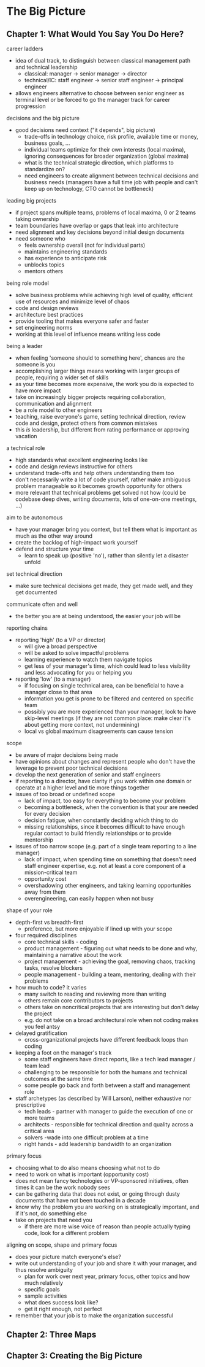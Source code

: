 # The Big Picture

## Chapter 1: What Would You Say You Do Here?

career ladders

- idea of dual track, to distinguish between classical management path and technical leadership
  - classical: manager -> senior manager -> director
  - technical/IC: staff engineer -> senior staff engineer -> principal engineer
- allows engineers alternative to choose between senior engineer as terminal level or be forced to go the manager track for career progression

decisions and the big picture

- good decisions need context ("it depends", big picture)
  - trade-offs in technology choice, risk profile, available time or money, business goals, ...
  - individual teams optimize for their own interests (local maxima), ignoring consequences for broader organization (global maxima)
  - what is the technical strategic direction, which platforms to standardize on?
  - need engineers to create alignment between technical decisions and business needs (managers have a full time job with people and can't keep up on technology, CTO cannot be bottleneck)

leading big projects

- if project spans multiple teams, problems of local maxima, 0 or 2 teams taking ownership
- team boundaries have overlap or gaps that leak into architecture
- need alignment and key decisions beyond initial design documents
- need someone who
  - feels ownership overall (not for individual parts)
  - maintains engineering standards
  - has experience to anticipate risk
  - unblocks topics
  - mentors others

being role model

- solve business problems while achieving high level of quality, efficient use of resources and minimize level of chaos
- code and design reviews
- architecture best practices
- provide tooling that makes everyone safer and faster
- set engineering norms
- working at this level of influence means writing less code

being a leader

- when feeling 'someone should to something here', chances are the someone is you
- accomplishing larger things means working with larger groups of people, requiring a wider set of skills
- as your time becomes more expensive, the work you do is expected to have more impact
- take on increasingly bigger projects requiring collaboration, communication and alignment
- be a role model to other engineers
- teaching, raise everyone's game, setting technical direction, review code and design, protect others from common mistakes
- this _is_ leadership, but different from rating performance or approving vacation

a technical role

- high standards what excellent engineering looks like
- code and design reviews instructive for others
- understand trade-offs and help others understanding them too
- don't necessarily write a lot of code yourself, rather make ambiguous problem manageable so it becomes growth opportunity for others
- more relevant that technical problems get solved not how (could be codebase deep dives, writing documents, lots of one-on-one meetings, ...)

aim to be autonomous

- have your manager bring you context, but tell them what is important as much as the other way around
- create the backlog of high-impact work yourself
- defend and structure your time
  - learn to speak up (positive 'no'), rather than silently let a disaster unfold

set technical direction

- make sure technical decisions get made, they get made well, and they get documented

communicate often and well

- the better you are at being understood, the easier your job will be

reporting chains

- reporting 'high' (to a VP or director)
  - will give a broad perspective
  - will be asked to solve impactful problems
  - learning experience to watch them navigate topics
  - get less of your manager's time, which could lead to less visibility and less advocating for you or helping you
- reporting 'low' (to a manager)
  - if focusing on single technical area, can be beneficial to have a manager close to that area
  - information you get is prone to be filtered and centered on specific team
  - possibly you are more experienced than your manager, look to have skip-level meetings (if they are not common place: make clear it's about getting more context, not undermining)
  - local vs global maximum disagreements can cause tension

scope

- be aware of major decisions being made
- have opinions about changes and represent people who don't have the leverage to prevent poor technical decisions
- develop the next generation of senior and staff engineers
- if reporting to a director, have clarity if you work within one domain or operate at a higher level and tie more things together
- issues of too broad or undefined scope
  - lack of impact, too easy for everything to become your problem
  - becoming a bottleneck, when the convention is that your are needed for every decision
  - decision fatigue, when constantly deciding which thing to do
  - missing relationships, since it becomes difficult to have enough regular contact to build friendly relationships or to provide mentorship
- issues of too narrow scope (e.g. part of a single team reporting to a line manager)
  - lack of impact, when spending time on something that doesn't need staff engineer expertise, e.g. not at least a core component of a mission-critical team
  - opportunity cost
  - overshadowing other engineers, and taking learning opportunities away from them
  - overengineering, can easily happen when not busy

shape of your role

- depth-first vs breadth-first
  - preference, but more enjoyable if lined up with your scope
- four required disciplines
  - core technical skills - coding
  - product management - figuring out what needs to be done and why, maintaining a narrative about the work
  - project management - achieving the goal, removing chaos, tracking tasks, resolve blockers
  - people management - building a team, mentoring, dealing with their problems
- how much to code? it varies
  - many switch to reading and reviewing more than writing
  - others remain core contributors to projects
  - others take on noncritical projects that are interesting but don't delay the project
  - e.g. do not take on a broad architectural role when not coding makes you feel antsy
- delayed gratification
  - cross-organizational projects have different feedback loops than coding
- keeping a foot on the manager's track
  - some staff engineers have direct reports, like a tech lead manager / team lead
  - challenging to be responsible for both the humans and technical outcomes at the same time
  - some people go back and forth between a staff and management role
- staff archetypes (as described by Will Larson), neither exhaustive nor prescriptive
  - tech leads - partner with manager to guide the execution of one or more teams
  - architects - responsible for technical direction and quality across a critical area
  - solvers -wade into one difficult problem at a time
  - right hands - add leadership bandwidth to an organization

primary focus

- choosing what to do also means choosing what not to do
- need to work on what is important (opportunity cost)
- does not mean fancy technologies or VP-sponsored initiatives, often times it can be the work nobody sees
- can be gathering data that does not exist, or going through dusty documents that have not been touched in a decade
- know why the problem you are working on is strategically important, and if it's not, do something else
- take on projects that need you
  - if there are more wise voice of reason than people actually typing code, look for a different problem

aligning on scope, shape and primary focus

- does your picture match everyone's else?
- write out understanding of your job and share it with your manager, and thus resolve ambiguity
  - plan for work over next year, primary focus, other topics and how much relatively
  - specific goals
  - sample activities
  - what does success look like?
  - get it right enough, not perfect
- remember that your job is to make the organization successful

## Chapter 2: Three Maps

## Chapter 3: Creating the Big Picture
